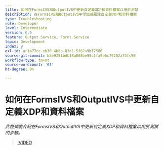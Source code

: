 ```yaml
---
title: 如何在FormsIVS和OutputIVS中更新自定義XDP和資料檔案以用於測試
description: 在FormsIVS和OutputIVS中添加或刪除自定義XDP和資料檔案
type: Troubleshooting
role: Developer
level: Intermediate
version: 6.5
feature: Output Service, Forms Service
topic: Development
index: y
exl-id: acfa77ec-eb30-4b8a-83d1-5f62a9b17586
source-git-commit: b3e9251bdb18a008be95c1fa9e5c79252a74fc98
workflow-type: tm+mt
source-wordcount: '61'
ht-degree: 0%

---
```


# 如何在FormsIVS和OutputIVS中更新自定義XDP和資料檔案

*此視頻將介紹在FormsIVS和OutputIVS中更新自定義XDP和資料檔案以用於測試的步驟。*

>[!VIDEO](https://video.tv.adobe.com/v/335513?quality=12&learn=on)
